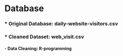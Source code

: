 # Database 

### * Original Database: daily-website-visitors.csv 
### * Cleaned Dataset: web_visit.csv
#### - Data Cleaning: R-programming
